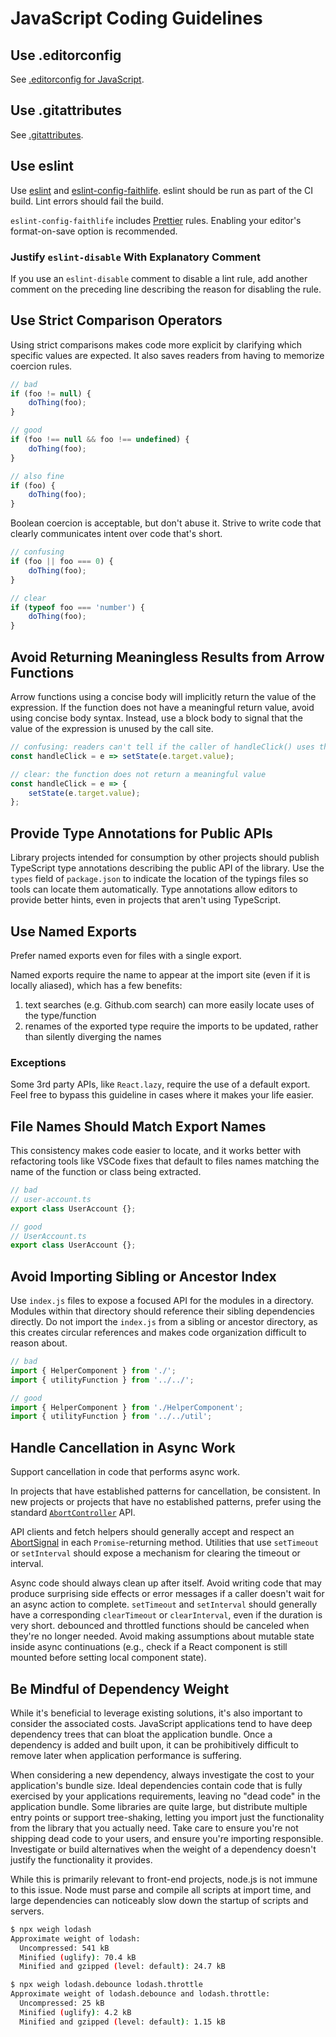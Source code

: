 
# JavaScript Coding Guidelines

## Use .editorconfig

See [.editorconfig for JavaScript](./editorconfig.md).

## Use .gitattributes

See [.gitattributes](../gitattributes.md).

## Use eslint

Use [eslint](https://eslint.org) and [eslint-config-faithlife](https://www.npmjs.com/package/eslint-config-faithlife).
eslint should be run as part of the CI build. Lint errors should fail the build.

`eslint-config-faithlife` includes [Prettier](https://prettier.io) rules. Enabling your editor's format-on-save option is recommended.

### Justify `eslint-disable` With Explanatory Comment

If you use an `eslint-disable` comment to disable a lint rule, add another comment on the preceding line describing the reason for disabling the rule.

## Use Strict Comparison Operators
Using strict comparisons makes code more explicit by clarifying which specific values are expected. It also saves readers from having to memorize coercion rules.

```js
// bad
if (foo != null) {
	doThing(foo);
}

// good
if (foo !== null && foo !== undefined) {
	doThing(foo);
}

// also fine
if (foo) {
	doThing(foo);
}
```

Boolean coercion is acceptable, but don't abuse it. Strive to write code that clearly communicates intent over code that's short.

```js
// confusing
if (foo || foo === 0) {
	doThing(foo);
}

// clear
if (typeof foo === 'number') {
	doThing(foo);
}
```

## Avoid Returning Meaningless Results from Arrow Functions
Arrow functions using a concise body will implicitly return the value of the expression. If the function does not have a meaningful return value, avoid using concise body syntax. Instead, use a block body to signal that the value of the expression is unused by the call site.

```js
// confusing: readers can't tell if the caller of handleClick() uses the implicitly-returned result of setState()
const handleClick = e => setState(e.target.value);

// clear: the function does not return a meaningful value
const handleClick = e => {
	setState(e.target.value);
};
```

## Provide Type Annotations for Public APIs
Library projects intended for consumption by other projects should publish TypeScript type annotations describing the public API of the library. Use the `types` field of `package.json` to indicate the location of the typings files so tools can locate them automatically. Type annotations allow editors to provide better hints, even in projects that aren't using TypeScript.

## Use Named Exports
Prefer named exports even for files with a single export.

Named exports require the name to appear at the import site (even if it is locally aliased), which has a few benefits:

1) text searches (e.g. Github.com search) can more easily locate uses of the type/function
2) renames of the exported type require the imports to be updated, rather than silently diverging the names

### Exceptions
Some 3rd party APIs, like `React.lazy`, require the use of a default export. Feel free to bypass this guideline in cases where it makes your life easier.

## File Names Should Match Export Names
This consistency makes code easier to locate, and it works better with refactoring tools like VSCode fixes that default to files names matching the name of the function or class being extracted.

```js
// bad
// user-account.ts
export class UserAccount {};

// good
// UserAccount.ts
export class UserAccount {};
```

## Avoid Importing Sibling or Ancestor Index
Use `index.js` files to expose a focused API for the modules in a directory. Modules within that directory should reference their sibling dependencies directly. Do not import the `index.js` from a sibling or ancestor directory, as this creates circular references and makes code organization difficult to reason about.

```js
// bad
import { HelperComponent } from './';
import { utilityFunction } from '../../';

// good
import { HelperComponent } from './HelperComponent';
import { utilityFunction } from '../../util';
```

## Handle Cancellation in Async Work
Support cancellation in code that performs async work.

In projects that have established patterns for cancellation, be consistent. In new projects or projects that have no established patterns, prefer using the standard [`AbortController`](https://developer.mozilla.org/en-US/docs/Web/API/AbortController) API.

API clients and fetch helpers should generally accept and respect an [AbortSignal](https://developer.mozilla.org/en-US/docs/Web/API/AbortController/signal) in each `Promise`-returning method. Utilities that use `setTimeout` or `setInterval` should expose a mechanism for clearing the timeout or interval.

Async code should always clean up after itself. Avoid writing code that may produce surprising side effects or error messages if a caller doesn't wait for an async action to complete. `setTimeout` and `setInterval` should generally have a corresponding `clearTimeout` or `clearInterval`, even if the duration is very short. debounced and throttled functions should be canceled when they're no longer needed. Avoid making assumptions about mutable state inside async continuations (e.g., check if a React component is still mounted before setting local component state).

## Be Mindful of Dependency Weight
While it's beneficial to leverage existing solutions, it's also important to consider the associated costs. JavaScript applications tend to have deep dependency trees that can bloat the application bundle. Once a dependency is added and built upon, it can be prohibitively difficult to remove later when application performance is suffering.

When considering a new dependency, always investigate the cost to your application's bundle size. Ideal dependencies contain code that is fully exercised by your applications requirements, leaving no "dead code" in the application bundle. Some libraries are quite large, but distribute multiple entry points or support tree-shaking, letting you import just the functionality from the library that you actually need. Take care to ensure you're not shipping dead code to your users, and ensure you're importing responsible. Investigate or build alternatives when the weight of a dependency doesn't justify the functionality it provides.

While this is primarily relevant to front-end projects, node.js is not immune to this issue. Node must parse and compile all scripts at import time, and large dependencies can noticeably slow down the startup of scripts and servers.

```bash
$ npx weigh lodash
Approximate weight of lodash:
  Uncompressed: 541 kB
  Minified (uglify): 70.4 kB
  Minified and gzipped (level: default): 24.7 kB
```

```bash
$ npx weigh lodash.debounce lodash.throttle
Approximate weight of lodash.debounce and lodash.throttle:
  Uncompressed: 25 kB
  Minified (uglify): 4.2 kB
  Minified and gzipped (level: default): 1.15 kB
```
